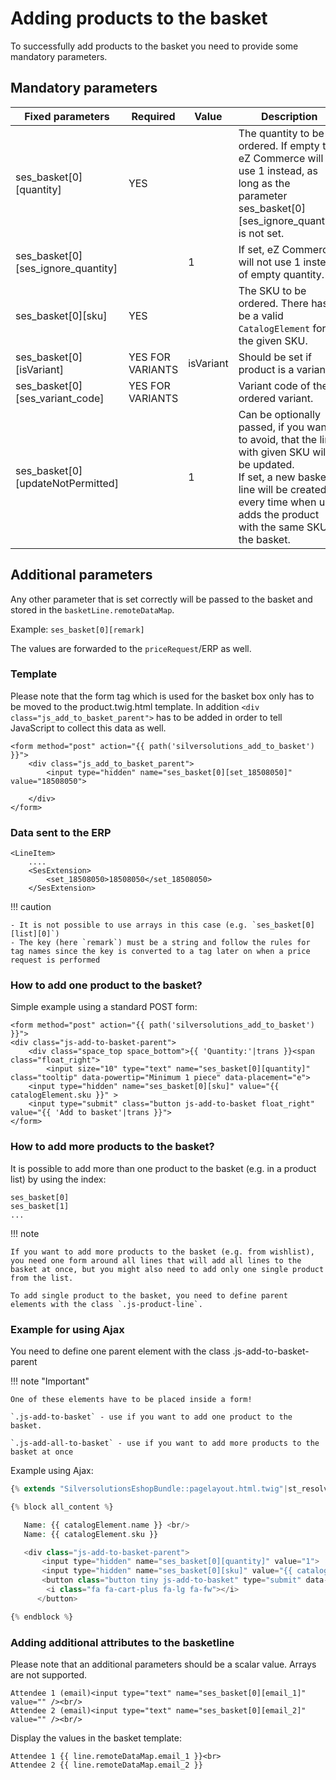 # Adding products to the basket

To successfully add products to the basket you need to provide some mandatory parameters.

## Mandatory parameters

|Fixed parameters|Required|Value|Description|
|--- |--- |--- |--- |
|ses_basket[0][quantity]|YES||The quantity to be ordered. If empty the eZ Commerce will use 1 instead, as long as the parameter ses_basket[0][ses_ignore_quantity] is not set.|
|ses_basket[0][ses_ignore_quantity]||1|If set, eZ Commerce will not use 1 instead of empty quantity.|
|ses_basket[0][sku]|YES||The SKU to be ordered. There has to be a valid `CatalogElement` for the given SKU.|
|ses_basket[0][isVariant]|YES FOR VARIANTS|isVariant|Should be set if product is a variant.|
|ses_basket[0][ses_variant_code]|YES FOR VARIANTS||Variant code of the ordered variant.|
|ses_basket[0][updateNotPermitted]||1|Can be optionally passed, if you want to avoid, that the line with given SKU will be updated.</br>If set, a new basket line will be created every time when user adds the product with the same SKU to the basket.|

## Additional parameters

Any other parameter that is set correctly will be passed to the basket and stored in the `basketLine.remoteDataMap`.

Example: `ses_basket[0][remark]`

The values are forwarded to the `priceRequest`/ERP as well.

### Template

Please note that the form tag which is used for the basket box only has to be moved to the product.twig.html template.
In addition `<div class="js_add_to_basket_parent">` has to be added in order to tell JavaScript to collect this data as well.

``` html+twig
<form method="post" action="{{ path('silversolutions_add_to_basket') }}">
    <div class="js_add_to_basket_parent">
        <input type="hidden" name="ses_basket[0][set_18508050]" value="18508050">
  
    </div>
</form>
```

### Data sent to the ERP

```
<LineItem>
    ....
    <SesExtension>
        <set_18508050>18508050</set_18508050>
    </SesExtension>
```

!!! caution

    - It is not possible to use arrays in this case (e.g. `ses_basket[0][list][0]`)
    - The key (here `remark`) must be a string and follow the rules for tag names since the key is converted to a tag later on when a price request is performed

### How to add one product to the basket?

Simple example using a standard POST form:

``` html+twig
<form method="post" action="{{ path('silversolutions_add_to_basket') }}">
<div class="js-add-to-basket-parent"> 
    <div class="space_top space_bottom">{{ 'Quantity:'|trans }}<span class="float_right">
        <input size="10" type="text" name="ses_basket[0][quantity]" class="tooltip" data-powertip="Minimum 1 piece" data-placement="e">
    <input type="hidden" name="ses_basket[0][sku]" value="{{ catalogElement.sku }}" >
    <input type="submit" class="button js-add-to-basket float_right" value="{{ 'Add to basket'|trans }}">
</form>
```

### How to add more products to the basket?

It is possible to add more than one product to the basket (e.g. in a product list) by using the index:

```
ses_basket[0]
ses_basket[1]
...
```

!!! note

    If you want to add more products to the basket (e.g. from wishlist), you need one form around all lines that will add all lines to the basket at once, but you might also need to add only one single product from the list.

    To add single product to the basket, you need to define parent elements with the class `.js-product-line`.

### Example for using Ajax

You need to define one parent element with the class .js-add-to-basket-parent

!!! note "Important"

    One of these elements have to be placed inside a form!
    
    `.js-add-to-basket` - use if you want to add one product to the basket.

    `.js-add-all-to-basket` - use if you want to add more products to the basket at once

Example using Ajax:

``` php
{% extends "SilversolutionsEshopBundle::pagelayout.html.twig"|st_resolve_template %}

{% block all_content %}

   Name: {{ catalogElement.name }} <br/>
   Name: {{ catalogElement.sku }}

   <div class="js-add-to-basket-parent">
       <input type="hidden" name="ses_basket[0][quantity]" value="1">
       <input type="hidden" name="ses_basket[0][sku]" value="{{ catalogElement.sku }}">
       <button class="button tiny js-add-to-basket" type="submit" data-sku="{{ catalogElement.sku }}">
        <i class="fa fa-cart-plus fa-lg fa-fw"></i>
      </button>

{% endblock %}
```

### Adding additional attributes to the basketline

Please note that an additional parameters should be a scalar value. Arrays are not supported. 

``` 
Attendee 1 (email)<input type="text" name="ses_basket[0][email_1]" value="" /><br/>
Attendee 2 (email)<input type="text" name="ses_basket[0][email_2]" value="" /><br/>
```

Display the values in the basket template:

``` 
Attendee 1 {{ line.remoteDataMap.email_1 }}<br>
Attendee 2 {{ line.remoteDataMap.email_2 }}
```
